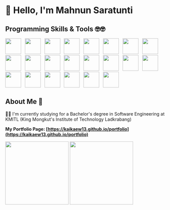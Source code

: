 # 👋 Hello, I'm Mahnun Saratunti

## Programming Skills & Tools 🤓🤓

<div>
  <img height="50em" src="https://user-images.githubusercontent.com/77256757/196374604-6205ccd2-b5d6-40bb-8066-6fc533a11e43.png" /> &nbsp;
  <img height="50em" src="https://user-images.githubusercontent.com/77256757/196375217-c0ad0061-648b-427c-a746-300855fe53f6.png" /> &nbsp;
  <img height="50em" src="https://user-images.githubusercontent.com/77256757/196375385-0f3bf39b-b495-466c-b2f4-c38e7c364b80.png" /> &nbsp;
  <img height="50em" src="https://user-images.githubusercontent.com/77256757/196375536-4b4c850d-8112-466f-ba28-b80508103575.png" /> &nbsp;
  <img height="50em" src="https://user-images.githubusercontent.com/77256757/196380433-0f6429b3-750f-4803-a3b8-4e241b352f1d.png" /> &nbsp;
  <img height="50em" src="https://user-images.githubusercontent.com/77256757/196375845-635ee3b9-2fed-48f2-b7d1-723b4a1e9b6d.png" /> &nbsp;
  <img height="50em" src="https://user-images.githubusercontent.com/77256757/196379462-610f0781-9f7c-4d91-9b67-ae10ab87b7cc.png" /> &nbsp;
  <img height="50em" src="https://user-images.githubusercontent.com/77256757/196379594-ab080bef-2386-474d-a9f2-53931238bfa3.png" /> &nbsp;
  <img height="50em" src="https://user-images.githubusercontent.com/77256757/196376318-7ce5e1be-f6da-40b1-87c8-9c1348038abb.png" /> &nbsp;
  <img height="50em" src="https://user-images.githubusercontent.com/77256757/196376480-c37329c9-7485-4ed9-b117-32f6a83f8724.png" /> &nbsp;
  <img height="50em" src="https://user-images.githubusercontent.com/77256757/196376736-86069100-4c67-4908-b11b-a37f43737b91.png" /> &nbsp;
  <img height="50em" src="https://user-images.githubusercontent.com/77256757/196376846-baf4b196-2802-4271-983b-3dfb0450e1ef.png" /> &nbsp;
  <img height="50em" src="https://user-images.githubusercontent.com/77256757/196377799-aeb1992e-472d-4812-98e3-774fee43239a.png" /> &nbsp;
  <img height="50em" src="https://user-images.githubusercontent.com/77256757/196376793-55f7a528-d435-426f-a74a-15e0c0ea93a6.png" /> &nbsp;
  <img height="50em" src="https://user-images.githubusercontent.com/77256757/196376883-06beb69e-b6d8-4e71-b358-59ed691fdf00.png" /> &nbsp;
  <img height="50em" src="https://user-images.githubusercontent.com/77256757/196377815-a1116e9c-1316-48d2-8a9d-c38f0f0dd223.png" /> &nbsp;
  <img height="50em" src="https://user-images.githubusercontent.com/77256757/196377825-c8d5a36f-777e-4837-9949-9e71dd100fc4.png" /> &nbsp;
  <img height="50em" src="https://user-images.githubusercontent.com/77256757/196378530-0639324d-e0c7-4367-862d-128245b15914.png" /> &nbsp;
  <img height="50em" src="https://user-images.githubusercontent.com/77256757/196380446-6ceebd44-f3c3-47a0-96e2-6151d71a5577.png" /> &nbsp;
  <img height="50em" src="https://user-images.githubusercontent.com/77256757/196381302-b44b7306-a692-4f69-b8d6-c61ae54af649.png" /> &nbsp;
  <img height="50em" src="https://user-images.githubusercontent.com/77256757/196381506-f5f8a8d3-7550-4cf9-8355-65925555a575.png" /> &nbsp;
  <img height="50em" src="https://user-images.githubusercontent.com/77256757/196380460-5d074cc5-9f6c-4b77-ac03-d6c9c85ca9fe.png" /> &nbsp;
</div>

## About Me 🗿

🧑‍💻 I'm currently studying for a Bachelor's degree in Software Engineering at KMITL (King Mongkut's Institute of Technology Ladkrabang)

**My Portfolio Page: [https://kaikaew13.github.io/portfolio](https://kaikaew13.github.io/portfolio)**

<div>
  <span>
    <img height="200em" src="https://github-readme-stats.vercel.app/api?username=kaikaew13&show_icons=true&hide_border=true&&count_private=true&include_all_commits=true&theme=great-gatsby" />
    <img height="200em" src="https://github-readme-stats.vercel.app/api/top-langs/?username=kaikaew13&exclude_repo=KNN-Image-Classification&show_icons=true&hide_border=true&langs_count=10&layout=compact&theme=great-gatsby"/>
  </span>
</div>
<!---
kaikaew13/kaikaew13 is a ✨ special ✨ repository because its `README.md` (this file) appears on your GitHub profile.
You can click the Preview link to take a look at your changes.
--->
